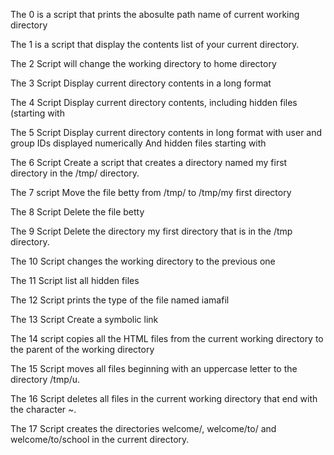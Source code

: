 The 0 is a script that prints the abosulte path name of current working directory 

The 1 is a script that display the contents list of your current directory.

The 2 Script will change the working directory to home directory

The 3 Script Display current directory contents in a long format


The 4 Script Display current directory contents, including hidden files (starting with

The 5 Script Display current directory contents in long format with user and group IDs displayed numerically And hidden files starting with

The 6 Script Create a script that creates a directory named my first directory in the /tmp/ directory. 

The 7 script Move the file betty from /tmp/ to /tmp/my first directory

The 8 Script Delete the file betty

The 9 Script Delete the directory my first directory that is in the /tmp directory.

The 10 Script changes the working directory to the previous one

The 11 Script list all hidden files

The 12 Script prints the type of the file named iamafil

The 13 Script Create a symbolic link

The 14 script copies all the HTML files from the current working directory to the parent of the working directory

The 15 Script moves all files beginning with an uppercase letter to the directory /tmp/u.

The 16 Script deletes all files in the current working directory that end with the character ~.

The 17 Script creates the directories welcome/, welcome/to/ and welcome/to/school in the current directory.

